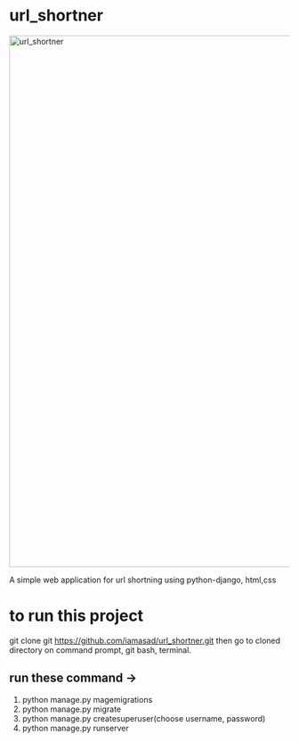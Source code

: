 # url_shortner
<img width="954" alt="url_shortner" src="https://user-images.githubusercontent.com/44978373/132344764-77ff43ec-5fe5-48c1-8bd1-7ea5c6dcb930.png">

A simple web application for url shortning using python-django, html,css

# to run this project 
 git clone git https://github.com/iamasad/url_shortner.git
 then go to cloned directory on command prompt, git bash, terminal.

## run these command -> 
1. python manage.py magemigrations
2. python manage.py migrate
3. python manage.py createsuperuser(choose username, password)
4. python manage.py runserver
